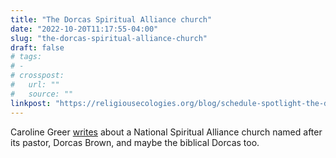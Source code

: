 ```yaml
---
title: "The Dorcas Spiritual Alliance church"
date: "2022-10-20T11:17:55-04:00"
slug: "the-dorcas-spiritual-alliance-church"
draft: false
# tags:
# - 
# crosspost: 
#   url: ""
#   source: ""
linkpost: "https://religiousecologies.org/blog/schedule-spotlight-the-dorcas-spiritual-alliance-church/"
---
```


Caroline Greer [writes](https://religiousecologies.org/blog/schedule-spotlight-the-dorcas-spiritual-alliance-church/) about a National Spiritual Alliance church named after its pastor, Dorcas Brown, and maybe the biblical Dorcas too.
